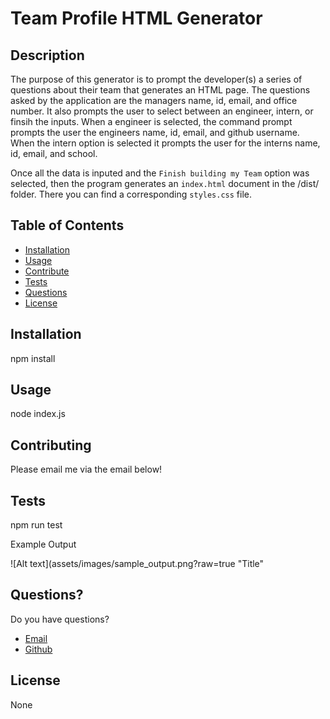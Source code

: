 # Team Profile HTML Generator

## Description

The purpose of this generator is to prompt the developer(s) a series of questions about their team that generates an HTML page. 
The questions asked by the application are the managers name, id, email, and office number. It also prompts the user to select
between an engineer, intern, or finsih the inputs. When a engineer is selected, the command prompt prompts the user the engineers
name, id, email, and github username. When the intern option is selected it prompts the user for the interns name, id, email, and 
school.

Once all the data is inputed and the `Finish building my Team` option was selected, then the program generates an `index.html`
document in the /dist/ folder. There you can find a corresponding `styles.css` file. 

## Table of Contents

- [Installation](#Installation)
- [Usage](#Usage)
- [Contribute](#Contribute)
- [Tests](#Tests)
- [Questions](#Questions)
- [License](#License)

## Installation

npm install

## Usage

node index.js

## Contributing

Please email me via the email below!

## Tests

npm run test

Example Output

![Alt text](assets/images/sample_output.png?raw=true "Title"

## Questions?

Do you have questions?
- [Email](mailto:avaloserick97@gmail.com)
- [Github](https://github.com/erickjavalos)

## License

None